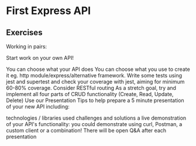 # First Express API
## Exercises
Working in pairs:

Start work on your own API!

You can choose what your API does
You can choose what you use to create it eg. http module/express/alternative framework.
Write some tests using jest and supertest and check your coverage with jest, aiming for minimum 60-80% coverage.
Consider RESTful routing
As a stretch goal, try and implement all four parts of CRUD functionality (Create, Read, Update, Delete)
Use our Presentation Tips to help prepare a 5 minute presentation of your new API including:

technologies / libraries used
challenges and solutions
a live demonstration of your API's functionality: you could demonstrate using curl, Postman, a custom client or a combination!
There will be open Q&A after each presentation
